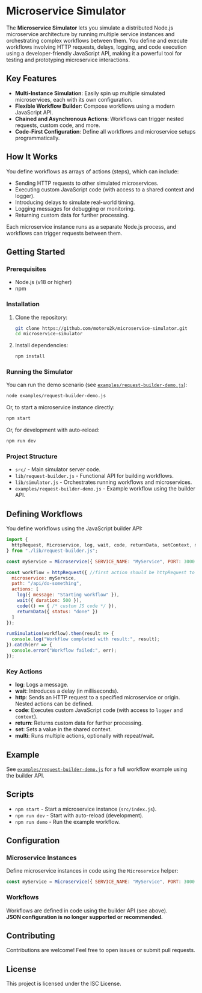 # Microservice Simulator

The **Microservice Simulator** lets you simulate a distributed Node.js microservice architecture by running multiple service instances and orchestrating complex workflows between them. You define and execute workflows involving HTTP requests, delays, logging, and code execution using a developer-friendly JavaScript API, making it a powerful tool for testing and prototyping microservice interactions.

## Key Features

- **Multi-Instance Simulation**: Easily spin up multiple simulated microservices, each with its own configuration.
- **Flexible Workflow Builder**: Compose workflows using a modern JavaScript API.
- **Chained and Asynchronous Actions**: Workflows can trigger nested requests, custom code, and more.
- **Code-First Configuration**: Define all workflows and microservice setups programmatically.

## How It Works

You define workflows as arrays of actions (steps), which can include:

- Sending HTTP requests to other simulated microservices.
- Executing custom JavaScript code (with access to a shared context and logger).
- Introducing delays to simulate real-world timing.
- Logging messages for debugging or monitoring.
- Returning custom data for further processing.

Each microservice instance runs as a separate Node.js process, and workflows can trigger requests between them.

## Getting Started

### Prerequisites

- Node.js (v18 or higher)
- npm

### Installation

1. Clone the repository:

   ```bash
   git clone https://github.com/motero2k/microservice-simulator.git
   cd microservice-simulator
   ```

2. Install dependencies:

   ```bash
   npm install
   ```

### Running the Simulator

You can run the demo scenario (see [`examples/request-builder-demo.js`](./examples/request-builder-demo.js)):

```bash
node examples/request-builder-demo.js
```

Or, to start a microservice instance directly:

```bash
npm start
```

Or, for development with auto-reload:

```bash
npm run dev
```

### Project Structure

- `src/` - Main simulator server code.
- `lib/request-builder.js` - Functional API for building workflows.
- `lib/simulator.js` - Orchestrates running workflows and microservices.
- `examples/request-builder-demo.js` - Example workflow using the builder API.

## Defining Workflows

You define workflows using the JavaScript builder API:

```js
import {
  httpRequest, Microservice, log, wait, code, returnData, setContext, multi
} from "./lib/request-builder.js";

const myService = Microservice({ SERVICE_NAME: "MyService", PORT: 3000 });

const workflow = httpRequest({ //first action should be httpRequest to one of the microservices
  microservice: myService,
  path: "/api/do-something",
  actions: [
    log({ message: "Starting workflow" }),
    wait({ duration: 500 }),
    code(() => { /* custom JS code */ }),
    returnData({ status: "done" })
  ]
});

runSimulation(workflow).then(result => {
  console.log("Workflow completed with result:", result);
}).catch(err => {
  console.error("Workflow failed:", err);
});
```

### Key Actions

- **log**: Logs a message.
- **wait**: Introduces a delay (in milliseconds).
- **http**: Sends an HTTP request to a specified microservice or origin. Nested actions can be defined.
- **code**: Executes custom JavaScript code (with access to `logger` and `context`).
- **return**: Returns custom data for further processing.
- **set**: Sets a value in the shared context.
- **multi**: Runs multiple actions, optionally with repeat/wait.

## Example

See [`examples/request-builder-demo.js`](./examples/request-builder-demo.js) for a full workflow example using the builder API.

## Scripts

- `npm start` - Start a microservice instance (`src/index.js`).
- `npm run dev` - Start with auto-reload (development).
- `npm run demo` - Run the example workflow.

## Configuration

### Microservice Instances

Define microservice instances in code using the `Microservice` helper:

```js
const myService = Microservice({ SERVICE_NAME: "MyService", PORT: 3000 });
```

### Workflows

Workflows are defined in code using the builder API (see above).  
**JSON configuration is no longer supported or recommended.**

## Contributing

Contributions are welcome! Feel free to open issues or submit pull requests.

## License

This project is licensed under the ISC License.
